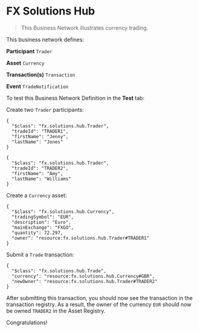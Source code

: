 # FX Solutions Hub

> This Business Network illustrates currency trading.

This business network defines:

**Participant**
`Trader`

**Asset**
`Currency`

**Transaction(s)**
`Transaction`

**Event**
`TradeNotification `

To test this Business Network Definition in the **Test** tab:

Create two `Trader` participants:

```
{
  "$class": "fx.solutions.hub.Trader",
  "tradeId": "TRADER1",
  "firstName": "Jenny",
  "lastName": "Jones"
}
```

```
{
  "$class": "fx.solutions.hub.Trader",
  "tradeId": "TRADER2",
  "firstName": "Amy",
  "lastName": "Williams"
}
```

Create a `Currency` asset:

```
{
  "$class": "fx.solutions.hub.Currency",
  "tradingSymbol": "EUR",
  "description": "Euro",
  "mainExchange": "FXGO",
  "quantity": 72.297,
  "owner": "resource:fx.solutions.hub.Trader#TRADER1"
}
```

Submit a `Trade` transaction:

```
{
  "$class": "fx.solutions.hub.Trade",
  "currency": "resource:fx.solutions.hub.Currency#GBR",
  "newOwner": "resource:fx.solutions.hub.Trader#TRADER2"
}
```

After submitting this transaction, you should now see the transaction in the transaction registry. As a result, the owner of the currency `EUR` should now be owned `TRADER2` in the Asset Registry.

Congratulations!
